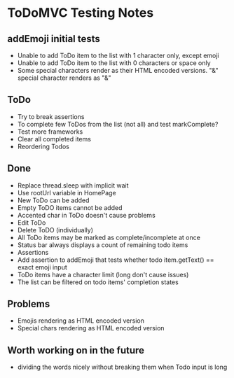 # ToDoMVC Testing Notes

## addEmoji initial tests

- Unable to add ToDo item to the list with 1 character only, except emoji 
- Unable to add ToDo item to the list with 0 characters or space only
- Some special characters render as their HTML encoded versions. "&" special character renders as "&amp;"

## ToDo
- Try to break assertions
- To complete few ToDos from the list (not all) and test markComplete?
- Test more frameworks
- Clear all completed items
- Reordering Todos

## Done
- Replace thread.sleep with implicit wait
- Use rootUrl variable in HomePage
- New ToDo can be added 
- Empty ToDO items cannot be added 
- Accented char in ToDo doesn't cause problems
- Edit ToDo
- Delete ToDO (individually)
- All ToDo items may be marked as complete/incomplete at once
- Status bar always displays a count of remaining todo items 
- Assertions
- Add assertion to addEmoji that tests whether todo item.getText() == exact emoji input
- ToDo items have a character limit (long don't cause issues)
- The list can be filtered on todo items' completion states

## Problems
- Emojis rendering as HTML encoded version 
- Special chars rendering as HTML encoded version 

## Worth working on in the future
- dividing the words nicely without breaking them when Todo input is long 